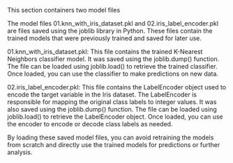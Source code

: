 This section containers two model files


The model files 01.knn_with_iris_dataset.pkl and 02.iris_label_encoder.pkl are files saved using the joblib library in Python. These files contain the trained models that were previously trained and saved for later use.

01.knn_with_iris_dataset.pkl: This file contains the trained K-Nearest Neighbors classifier model. It was saved using the joblib.dump() function. The file can be loaded using joblib.load() to retrieve the trained classifier. Once loaded, you can use the classifier to make predictions on new data.

02.iris_label_encoder.pkl: This file contains the LabelEncoder object used to encode the target variable in the Iris dataset. The LabelEncoder is responsible for mapping the original class labels to integer values. It was also saved using the joblib.dump() function. The file can be loaded using joblib.load() to retrieve the LabelEncoder object. Once loaded, you can use the encoder to encode or decode class labels as needed.

By loading these saved model files, you can avoid retraining the models from scratch and directly use the trained models for predictions or further analysis.
